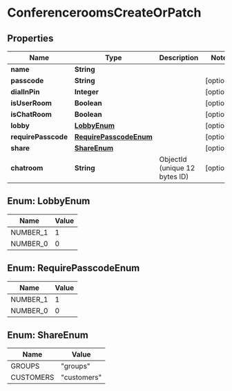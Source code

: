 

# ConferenceroomsCreateOrPatch


## Properties

| Name | Type | Description | Notes |
|------------ | ------------- | ------------- | -------------|
|**name** | **String** |  |  |
|**passcode** | **String** |  |  [optional] |
|**dialInPin** | **Integer** |  |  [optional] |
|**isUserRoom** | **Boolean** |  |  [optional] |
|**isChatRoom** | **Boolean** |  |  [optional] |
|**lobby** | [**LobbyEnum**](#LobbyEnum) |  |  [optional] |
|**requirePasscode** | [**RequirePasscodeEnum**](#RequirePasscodeEnum) |  |  [optional] |
|**share** | [**ShareEnum**](#ShareEnum) |  |  [optional] |
|**chatroom** | **String** | ObjectId (unique 12 bytes ID) |  [optional] |



## Enum: LobbyEnum

| Name | Value |
|---- | -----|
| NUMBER_1 | 1 |
| NUMBER_0 | 0 |



## Enum: RequirePasscodeEnum

| Name | Value |
|---- | -----|
| NUMBER_1 | 1 |
| NUMBER_0 | 0 |



## Enum: ShareEnum

| Name | Value |
|---- | -----|
| GROUPS | &quot;groups&quot; |
| CUSTOMERS | &quot;customers&quot; |



